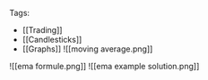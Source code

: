 Tags:
- [[Trading]]
- [[Candlesticks]]
- [[Graphs]]
![[moving average.png]]

![[ema formule.png]]
![[ema example solution.png]]